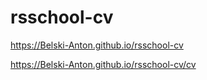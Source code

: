 # rsschool-cv

https://Belski-Anton.github.io/rsschool-cv

https://Belski-Anton.github.io/rsschool-cv/cv

